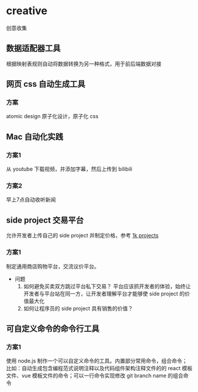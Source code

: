 # creative
创意收集

## 数据适配器工具
根据映射表规则自动将数据转换为另一种格式，用于前后端数据对接

## 网页 css 自动生成工具

### 方案
atomic design
原子化设计，原子化 css

## Mac 自动化实践

### 方案1
从 youtube 下载视频，并添加字幕，然后上传到 bilibili

### 方案2
早上7点自动收听新闻

## side project 交易平台
允许开发者上传自己的 side project 并制定价格，参考 [1k projects](https://1kprojects.com/?ref=producthunt)

### 方案1
制定通用商店购物平台，交流议价平台。

- 问题
    1. 如何避免买卖双方跳过平台私下交易？
    平台应该抓开发者的体验，始终让开发者与平台站在同一方，让开发者理解平台才能够使 side project 的价值最大化
    2. 如何让程序员的 side project 具有销售的价值？

## 可自定义命令的命令行工具

### 方案1

使用 node.js 制作一个可以自定义命令的工具。内置部分常用命令，组合命令；比如：自动生成包含编程范式说明注释以及代码组件架构注释文件的的 react 模板文件、vue 模板文件的命令；可以一行命令实现修改 git branch name 的组合命令
